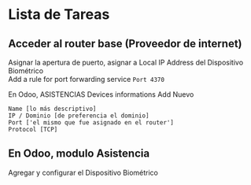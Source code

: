 # Lista de Tareas

## Acceder al router base (Proveedor de internet)

Asignar la apertura de puerto, asignar a Local IP Address del Dispositivo Biométrico  
Add a rule for port forwarding service 
`Port 4370`

En Odoo, 
  ASISTENCIAS
    Devices informations 
    Add Nuevo

    Name [lo más descriptivo]
    IP / Dominio [de preferencia el dominio]
    Port ['el mismo que fue asignado en el router']
    Protocol [TCP]


## En Odoo, modulo Asistencia 

Agregar y configurar el Dispositivo Biométrico



